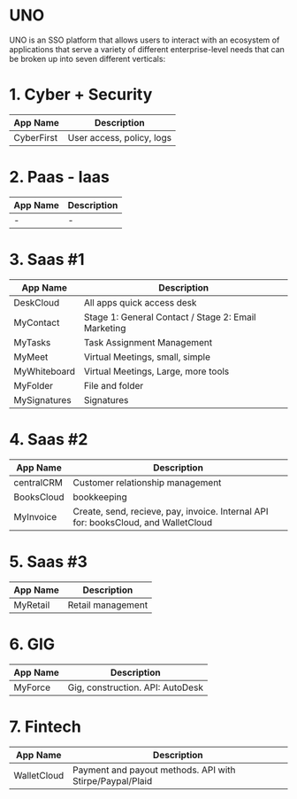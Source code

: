 # UNO
UNO is an SSO platform that allows users to interact with an ecosystem of applications that serve a variety of different enterprise-level needs that can be broken up into seven different verticals:

# 1. Cyber + Security
| App Name      | Description   | 
| ------------- | ------------- | 
| CyberFirst | User access, policy, logs | 

# 2. Paas - Iaas
| App Name      | Description   | 
| ------------- | ------------- | 
| - | - | 

# 3. Saas #1
| App Name      | Description   | 
| ------------- | ------------- | 
| DeskCloud | All apps quick access desk| 
| MyContact | Stage 1: General Contact / Stage 2: Email Marketing| 
| MyTasks | Task Assignment Management| 
| MyMeet | Virtual Meetings, small, simple| 
| MyWhiteboard | Virtual Meetings, Large, more tools| 
| MyFolder | File and folder| 
| MySignatures | Signatures| 

# 4. Saas #2
| App Name      | Description   | 
| ------------- | ------------- | 
| centralCRM | Customer relationship management| 
| BooksCloud | bookkeeping| 
| MyInvoice | Create, send, recieve, pay, invoice. Internal API for: booksCloud, and WalletCloud| 

# 5. Saas #3
| App Name      | Description   | 
| ------------- | ------------- | 
| MyRetail | Retail management| 

# 6. GIG
| App Name      | Description   | 
| ------------- | ------------- | 
| MyForce | Gig, construction. API: AutoDesk| 

# 7. Fintech
| App Name      | Description   | 
| ------------- | ------------- | 
| WalletCloud | Payment and payout methods. API with Stirpe/Paypal/Plaid| 

